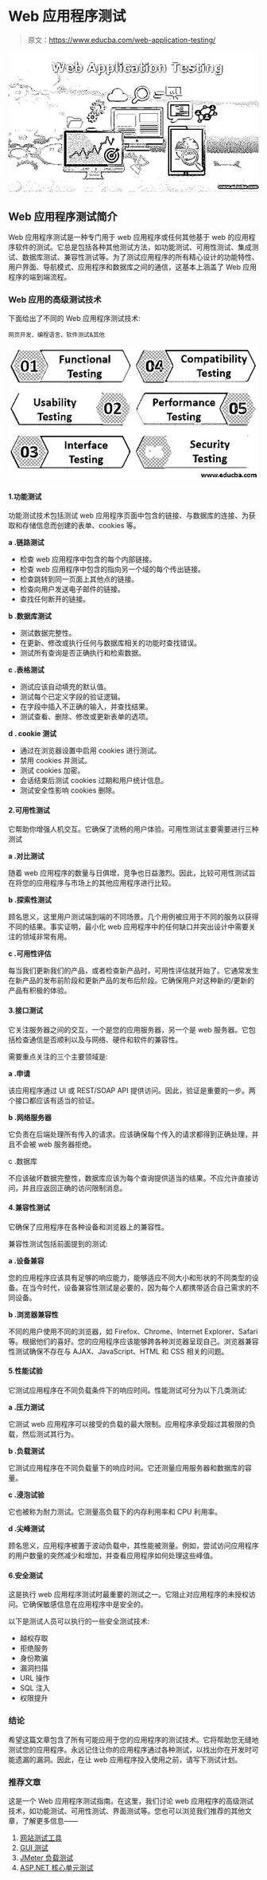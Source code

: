 # Web 应用程序测试

> 原文：<https://www.educba.com/web-application-testing/>

![web-application-testing](img/437476d8a8f8a02600790ec674a8006e.png)



## Web 应用程序测试简介

Web 应用程序测试是一种专门用于 web 应用程序或任何其他基于 web 的应用程序软件的测试。它总是包括各种其他测试方法，如功能测试、可用性测试、集成测试、数据库测试、兼容性测试等。为了测试应用程序的所有精心设计的功能特性、用户界面、导航模式、应用程序和数据库之间的通信，这基本上涵盖了 Web 应用程序的端到端流程。

### Web 应用的高级测试技术

下面给出了不同的 Web 应用程序测试技术:

<small>网页开发、编程语言、软件测试&其他</small>

![web application testing techniques](img/2e6f5aec610e6671a5afcc423c8d9c6e.png)



#### 1.功能测试

功能测试技术包括测试 web 应用程序页面中包含的链接、与数据库的连接、为获取和存储信息而创建的表单、cookies 等。

**a .链路测试**

*   检查 web 应用程序中包含的每个内部链接。
*   检查 web 应用程序中包含的指向另一个域的每个传出链接。
*   检查跳转到同一页面上其他点的链接。
*   检查向用户发送电子邮件的链接。
*   查找任何断开的链接。

**b .数据库测试**

*   测试数据完整性。
*   在更新、修改或执行任何与数据库相关的功能时查找错误。
*   测试所有查询是否正确执行和检索数据。

**c .表格测试**

*   测试应该自动填充的默认值。
*   测试每个已定义字段的验证逻辑。
*   在字段中插入不正确的输入，并查找结果。
*   测试查看、删除、修改或更新表单的选项。

**d . cookie 测试**

*   通过在浏览器设置中启用 cookies 进行测试。
*   禁用 cookies 并测试。
*   测试 cookies 加密。
*   会话结束后测试 cookies 过期和用户统计信息。
*   测试安全性影响 cookies 删除。

#### 2.可用性测试

它帮助你增强人机交互。它确保了流畅的用户体验。可用性测试主要需要进行三种测试

**a .对比测试**

随着 web 应用程序的数量与日俱增，竞争也日益激烈。因此，比较可用性测试旨在将您的应用程序与市场上的其他应用程序进行比较。

**b .探索性测试**

顾名思义，这里用户测试端到端的不同场景。几个用例被应用于不同的服务以获得不同的结果。事实证明，最小化 web 应用程序中的任何缺口并突出设计中需要关注的领域非常有用。

**c .可用性评估**

每当我们更新我们的产品，或者检查新产品时，可用性评估就开始了。它通常发生在新产品的发布前阶段和更新产品的发布后阶段。它确保用户对这种新的/更新的产品有积极的体验。

#### 3.接口测试

它关注服务器之间的交互，一个是您的应用服务器，另一个是 web 服务器。它包括检查通信是否顺利以及与网络、硬件和软件的兼容性。

需要重点关注的三个主要领域是:

**a .申请**

该应用程序通过 UI 或 REST/SOAP API 提供访问。因此，验证是重要的一步。两个接口都应该有适当的验证。

**b .网络服务器**

它负责在后端处理所有传入的请求。应该确保每个传入的请求都得到正确处理，并且不会被 web 服务器拒绝。

c .数据库

不应该破坏数据完整性，数据库应该为每个查询提供适当的结果。不应允许直接访问，并且应返回正确的访问限制消息。

#### 4.兼容性测试

它确保了应用程序在各种设备和浏览器上的兼容性。

兼容性测试包括前面提到的测试:

**a .设备兼容**

您的应用程序应该具有足够的响应能力，能够适应不同大小和形状的不同类型的设备。在当今时代，设备兼容性测试是必要的，因为每个人都携带适合自己需求的不同设备。

**b .浏览器兼容性**

不同的用户使用不同的浏览器，如 Firefox、Chrome、Internet Explorer、Safari 等。根据他们的喜好。您的应用程序应该能够跨各种浏览器呈现自己。浏览器兼容性测试确保不存在与 AJAX、JavaScript、HTML 和 CSS 相关的问题。

#### 5.性能试验

它测试应用程序在不同负载条件下的响应时间。性能测试可分为以下几类测试:

**a .压力测试**

它测试 web 应用程序可以接受的负载的最大限制。应用程序承受超过其极限的负载，然后测试其行为。

**b .负载测试**

它测试应用程序在不同负载量下的响应时间。它还测量应用服务器和数据库的容量。

**c .浸泡试验**

它也被称为耐力测试。它测量高负载下的内存利用率和 CPU 利用率。

**d .尖峰测试**

顾名思义，应用程序被置于波动负载中，其性能被测量。例如，尝试访问应用程序的用户数量的突然减少和增加，并查看应用程序如何处理这些峰值。

#### 6.安全测试

这是执行 web 应用程序测试时最重要的测试之一。它阻止对应用程序的未授权访问。它确保敏感信息在应用程序中是安全的。

以下是测试人员可以执行的一些安全测试技术:

*   越权存取
*   拒绝服务
*   身份欺骗
*   漏洞扫描
*   URL 操作
*   SQL 注入
*   权限提升

### 结论

希望这篇文章包含了所有可能应用于您的应用程序的测试技术。它将帮助您无缝地测试您的应用程序。永远记住让你的应用程序通过各种测试，以找出你在开发时可能遗漏的漏洞。因此，在让 web 应用程序投入使用之前，请写下测试计划。

### 推荐文章

这是一个 Web 应用程序测试指南。在这里，我们讨论 web 应用程序的高级测试技术，如功能测试、可用性测试、界面测试等。您也可以浏览我们推荐的其他文章，了解更多信息——

1.  [网站测试工具](https://www.educba.com/website-testing-tool/)
2.  [GUI 测试](https://www.educba.com/gui-testing/)
3.  [JMeter 负载测试](https://www.educba.com/jmeter-load-testing/)
4.  [ASP.NET 核心单元测试](https://www.educba.com/asp-dot-net-core-unit-testing/)





